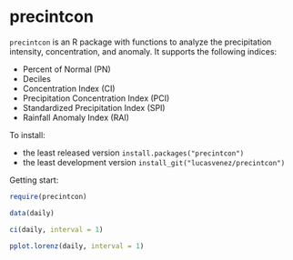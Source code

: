 # precintcon

`precintcon` is an R package with functions to analyze the precipitation intensity, 
concentration, and anomaly. It supports the following indices:

* Percent of Normal (PN)
* Deciles
* Concentration Index (CI)
* Precipitation Concentration Index (PCI)
* Standardized Precipitation Index (SPI) 
* Rainfall Anomaly Index (RAI)

To install:

* the least released version `install.packages("precintcon")`
* the least development version `install_git("lucasvenez/precintcon")`

Getting start:

```R
require(precintcon)

data(daily)

ci(daily, interval = 1)

pplot.lorenz(daily, interval = 1)
```